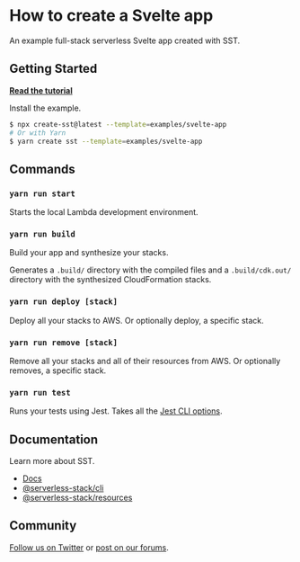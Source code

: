 # How to create a Svelte app

An example full-stack serverless Svelte app created with SST.

## Getting Started

[**Read the tutorial**](https://sst.dev/examples/how-to-create-a-svelte-app-with-serverless.html)

Install the example.

```bash
$ npx create-sst@latest --template=examples/svelte-app
# Or with Yarn
$ yarn create sst --template=examples/svelte-app
```

## Commands

### `yarn run start`

Starts the local Lambda development environment.

### `yarn run build`

Build your app and synthesize your stacks.

Generates a `.build/` directory with the compiled files and a `.build/cdk.out/` directory with the synthesized CloudFormation stacks.

### `yarn run deploy [stack]`

Deploy all your stacks to AWS. Or optionally deploy, a specific stack.

### `yarn run remove [stack]`

Remove all your stacks and all of their resources from AWS. Or optionally removes, a specific stack.

### `yarn run test`

Runs your tests using Jest. Takes all the [Jest CLI options](https://jestjs.io/docs/en/cli).

## Documentation

Learn more about SST.

- [Docs](https://docs.sst.dev)
- [@serverless-stack/cli](https://docs.sst.dev/packages/cli)
- [@serverless-stack/resources](https://docs.sst.dev/packages/resources)

## Community

[Follow us on Twitter](https://twitter.com/ServerlessStack) or [post on our forums](https://discourse.sst.dev).
